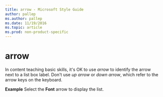 ```yaml
---
title: arrow - Microsoft Style Guide
author: pallep
ms.author: pallep
ms.date: 11/19/2016
ms.topic: article
ms.prod: non-product-specific
---
```


# arrow

In content teaching basic skills, it's OK to use *arrow* to identify the arrow next to a list box label. Don't use *up arrow* or *down arrow*, which refer to the arrow keys on the keyboard.

**Example** Select the **Font** arrow to display the list.
